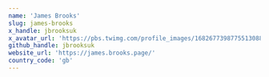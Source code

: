 ```yaml
---
name: 'James Brooks'
slug: james-brooks
x_handle: jbrooksuk
x_avatar_url: 'https://pbs.twimg.com/profile_images/1682677398775513088/nw_0U9eq_200x200.jpg'
github_handle: jbrooksuk
website_url: 'https://james.brooks.page/'
country_code: 'gb'
---
```

